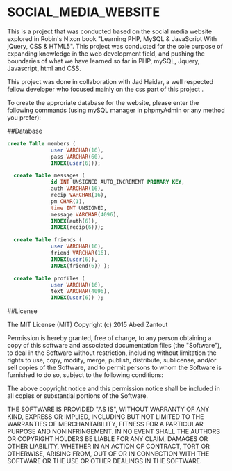 # SOCIAL_MEDIA_WEBSITE
This is a project that was conducted based on the social media website explored in 
Robin's Nixon book "Learning PHP, MySQL &amp; JavaScript With jQuery, CSS & HTML5". 
This project was conducted for the sole purpose of expanding knowledge in the web development field,
and pushing the boundaries of what we have learned so far in PHP, mySQL, Jquery, Javascript, html and CSS.

This project was done in collaboration with Jad Haidar, a well respected fellow developer who focused mainly on the css part of this project .

To create the approriate database for the website, please enter the following commands (using mySQL manager in phpmyAdmin or any method you prefer):

##Database
```sql
create Table members (
              user VARCHAR(16),
              pass VARCHAR(60),
              INDEX(user(6)));

  create Table messages (
              id INT UNSIGNED AUTO_INCREMENT PRIMARY KEY,
              auth VARCHAR(16),
              recip VARCHAR(16),
              pm CHAR(1),
              time INT UNSIGNED,
              message VARCHAR(4096),
              INDEX(auth(6)),
              INDEX(recip(6)));

  create Table friends (
              user VARCHAR(16),
              friend VARCHAR(16),
              INDEX(user(6)),
              INDEX(friend(6)) );

  create Table profiles (
              user VARCHAR(16),
              text VARCHAR(4096),
              INDEX(user(6)) );
```
##License

The MIT License (MIT)
Copyright (c) 2015 Abed Zantout

Permission is hereby granted, free of charge, to any person obtaining a copy of this software and associated documentation files (the "Software"), to deal in the Software without restriction, including without limitation the rights to use, copy, modify, merge, publish, distribute, sublicense, and/or sell copies of the Software, and to permit persons to whom the Software is furnished to do so, subject to the following conditions:

The above copyright notice and this permission notice shall be included in all copies or substantial portions of the Software.

THE SOFTWARE IS PROVIDED "AS IS", WITHOUT WARRANTY OF ANY KIND, EXPRESS OR IMPLIED, INCLUDING BUT NOT LIMITED TO THE WARRANTIES OF MERCHANTABILITY, FITNESS FOR A PARTICULAR PURPOSE AND NONINFRINGEMENT. IN NO EVENT SHALL THE AUTHORS OR COPYRIGHT HOLDERS BE LIABLE FOR ANY CLAIM, DAMAGES OR OTHER LIABILITY, WHETHER IN AN ACTION OF CONTRACT, TORT OR OTHERWISE, ARISING FROM, OUT OF OR IN CONNECTION WITH THE SOFTWARE OR THE USE OR OTHER DEALINGS IN THE SOFTWARE.
